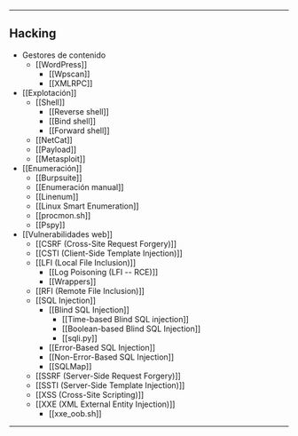 ----------------
## Hacking
- Gestores de contenido
  - [[WordPress]]
    - [[Wpscan]]
    - [[XMLRPC]]
- [[Explotación]]
  - [[Shell]]
    - [[Reverse shell]]
    - [[Bind shell]]
    - [[Forward shell]]
  - [[NetCat]]
  - [[Payload]]
  - [[Metasploit]]
- [[Enumeración]]
  - [[Burpsuite]]
  - [[Enumeración manual]]
  - [[Linenum]]
  - [[Linux Smart Enumeration]]
  - [[procmon.sh]]
  - [[Pspy]]
- [[Vulnerabilidades web]]
  - [[CSRF (Cross-Site Request Forgery)]]
  - [[CSTI (Client-Side Template Injection)]]
  - [[LFI (Local File Inclusion)]]
    - [[Log Poisoning (LFI -- RCE)]]
    - [[Wrappers]]
  - [[RFI (Remote File Inclusion)]]
  - [[SQL Injection]]
    - [[Blind SQL Injection]]
      - [[Time-based Blind SQL injection]]
      - [[Boolean-based Blind SQL Injection]]
      - [[sqli.py]]
    - [[Error-Based SQL Injection]]
    - [[Non-Error-Based SQL Injection]]
    - [[SQLMap]]
  - [[SSRF (Server-Side Request Forgery)]]
  - [[SSTI (Server-Side Template Injection)]]
  - [[XSS (Cross-Site Scripting)]]
  - [[XXE (XML External Entity Injection)]]
    - [[xxe_oob.sh]]
----------------------